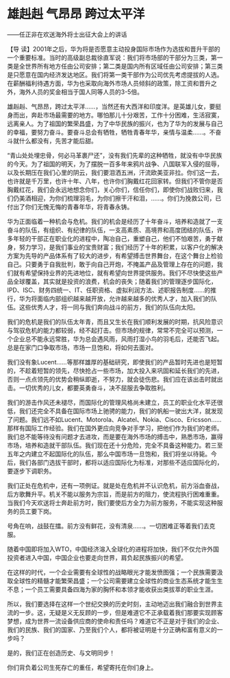 # 雄赳赳 气昂昂 跨过太平洋

——任正非在欢送海外将士出征大会上的讲话

【导 读】2001年之后，华为将是否愿意主动投身国际市场作为选拔和晋升干部的一个重要标准。当时的高级副总裁徐直军说：我们将市场部的干部分为三类，第一类是全世界所有地方任由公司安排；第二类是国内所有区域任由公司安排；第三类是只愿意在国内经济发达地区。我们将第一类干部作为公司优先考虑提拔的人选。在薪酬福利待遇方面，华为也采取向海外市场人员倾斜的政策，除工资和晋升之外，海外人员的奖金相当于国人同等人员的3-5倍。

雄赳赳、气昂昂，跨过太平洋……，当然还有大西洋和印度洋。是英雄儿女，要挺身而出，奔赴市场最需要的地方。哪怕那儿十分艰苦，工作十分困难，生活寂寞，远离亲人。为了祖国的繁荣昌盛，为了中华民族的振兴，也为了华为的发展与自己的幸福，要努力奋斗。要奋斗总会有牺牲，牺牲青春年华，亲情与温柔……。不奋斗就什么都没有，先苦才能后甜。

“青山处处埋忠骨，何必马革裹尸还”，没有我们先辈的这种牺牲，就没有中华民族的今天。为了祖国的明天，为了摆脱一百多年来鸦片战争、八国联军入侵的屈辱，以及长期压在我们心里的阴云，我们要泪洒五洲，汗流欧美亚非拉。你们这一去，也许就是千万里，也许十年、八年，也许你们胸戴红花回家转。但我们不管你是否胸戴红花，我们会永远地想念你们，关心你们，信任你们，即使你们战败归来，我们仍美酒相迎，为你们梳理羽毛，为你们擦干汗和泪，……。你们为挽救公司，已付出了你们无愧无悔的青春年华，将青春永铸。

华为正面临着一种机会与危机。我们的机会是经历了十年奋斗，培养和造就了一支奋斗的队伍，有组织、有纪律的队伍，一支高素质、高境界和高度团结的队伍，许多年轻的干部正在职业化的进程中，陶冶自己，重塑自己，他们不怕艰苦，勇于献身，努力学习，是我们事业的宝贵财富；我们经历了十年的积累，以客户化的解决方案为先导的产品体系有了较大的进步，有希望搏击世界舞台，在这个舞台上检验自己。只要勇于自我批判，敢于向自己开炮，不掩盖产品及管理上存在的问题，我们就有希望保持业界的先进地位，就有希望向世界提供服务。我们不尽快使这些产品全球覆盖，其实就是投资的浪费，机会的丧失；随着我们的管理逐步国际化，IPD、ISC、财务四统一、IT、任职资格、虚拟利润方法、述职报告制度……的推行，华为将面临内部组织越来越开放，允许越来越多的优秀人才，加入我们的队伍。这些优秀人才，将一同与我们奔向战斗的前方，我们的队伍向太阳。

我们的危机是我们的队伍太年青，而且又生长在我们顺利发展的时期，抗风险意识与驾驭危机的能力都较弱，经不起打击。但市场的规律，常常不完全可以预测，一个企业总不能永远常胜，华为总会遇风雨，风雨打湿小鸟的羽毛后，还能否飞起。总是在家门口争取市场，市场一旦饱和，将如何去面对。

我们没有象Lucent……等那样雄厚的基础研究，即使我们的产品暂时先进也是短暂的，不趁着短暂的领先，尽快抢占一些市场，加大投入来巩固和延长我们的先进，否则一点点领先的优势会稍纵即逝，不努力，就会徒伤悲。我们应在该出击时就出击。一切优秀的儿女，都要英勇奋斗，决不屈服去争取胜利。

我们的游击作风还未褪尽，而国际化的管理风格尚未建立，员工的职业化水平还很低，我们还完全不具备在国际市场上驰骋的能力，我们的帆船一驶出大洋，就发现了问题。我们远不如Lucent、Motorola、Alcatel、Nokia、Cisco、Ericsson……那样有国际工作经验。我们在国外更应向竞争对手学习，把他们作为我们的老师。我们总不能等待没有问题才去进攻，而是要在海外市场的搏击中，熟悉市场，赢得市场，培养和造就干部队伍。我们现在还十分危险，完全不具备这种能力。若三至五年之内建立不起国际化的队伍，那么中国市场一旦饱和，我们将坐以待毙。今后，我们各部门选拔干部时，都将以适应国际化为标准，对那些不适应国际化的，要逐步下调职务。

我们正处在危机中，还有一项例证。就是处在危机并不认识危机，前方浴血奋战，后方歌舞升平。机关不能以服务为宗旨，而是前方的阻力，使流程执行困难重重。当我们今天欢送将士奔赴前方时，我们要使后方全力为前方服务，不能实现这种服务的员工要下岗。

号角在响，战鼓在擂。前方没有鲜花，没有清泉……。一切困难正等着我们去克服。

随着中国即将加入WTO，中国经济溶入全球化的进程将加快，我们不仅允许外国投资者进入中国，中国企业也要走向世界，肩负起民族振兴的希望。

在这样的时代，一个企业需要有全球性的战略眼光才能发愤图强；一个民族需要汲取全球性的精髓才能繁荣昌盛；一个公司需要建立全球性的商业生态系统才能生生不息；一个员工需要具备四海为家的胸怀和本领才能收获出类拔萃的职业生涯。

所以，我们要选择在这样一个世纪交换的历史时刻，主动地迈出我们融合到世界主流的一步。这，无疑是义无反顾的一步，但是难道它不正承载着我们那要实现顾客梦想，成为世界一流设备供应商的使命和责任吗？难道它不正是对于我们的企业、我们的民族、我们的国家、乃至我们个人，都将被证明是十分正确和富有意义的一步吗？

是的，我们正在创造历史、与文明同步！

你们背负着公司生死存亡的重任，希望寄托在你们身上。


